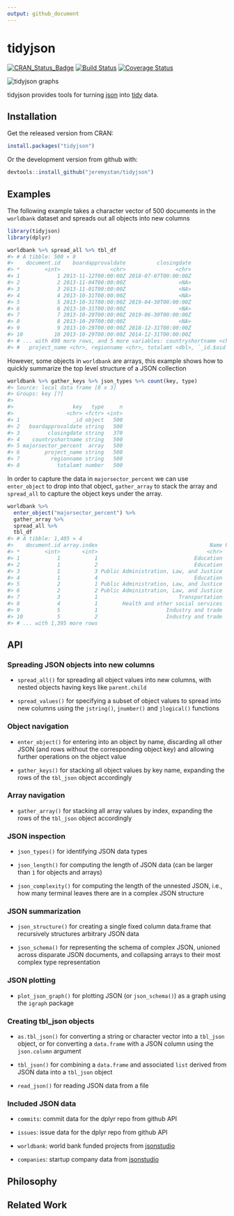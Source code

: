 ```yaml
---
output: github_document
---
```


<!-- README.md is generated from README.Rmd. Please edit that file -->



# tidyjson

[![CRAN_Status_Badge](http://www.r-pkg.org/badges/version/tidyjson)](http://cran.r-project.org/package=tidyjson)
[![Build Status](https://travis-ci.org/jeremystan/tidyjson.svg?branch=master)](https://travis-ci.org/jeremystan/tidyjson)
[![Coverage Status](https://img.shields.io/codecov/c/github/jeremystan/tidyjson/master.svg)](https://codecov.io/github/jeremystan/tidyjson?branch=master)

![tidyjson graphs](https://cloud.githubusercontent.com/assets/2284427/18217882/1b3b2db4-7114-11e6-8ba3-07938f1db9af.png)

tidyjson provides tools for turning [json](http://www.json.org/) into [tidy](https://cran.r-project.org/web/packages/tidyr/vignettes/tidy-data.html)
data.

## Installation

Get the released version from CRAN:

```R
install.packages("tidyjson")
```

Or the development version from github with:

```R
devtools::install_github("jeremystan/tidyjson")
```

## Examples

The following example takes a character vector of 
500 
documents in the `worldbank` dataset and spreads out all objects into new 
columns


```r
library(tidyjson)
library(dplyr)

worldbank %>% spread_all %>% tbl_df
#> # A tibble: 500 × 8
#>    document.id    boardapprovaldate          closingdate
#> *        <int>                <chr>                <chr>
#> 1            1 2013-11-12T00:00:00Z 2018-07-07T00:00:00Z
#> 2            2 2013-11-04T00:00:00Z                 <NA>
#> 3            3 2013-11-01T00:00:00Z                 <NA>
#> 4            4 2013-10-31T00:00:00Z                 <NA>
#> 5            5 2013-10-31T00:00:00Z 2019-04-30T00:00:00Z
#> 6            6 2013-10-31T00:00:00Z                 <NA>
#> 7            7 2013-10-29T00:00:00Z 2019-06-30T00:00:00Z
#> 8            8 2013-10-29T00:00:00Z                 <NA>
#> 9            9 2013-10-29T00:00:00Z 2018-12-31T00:00:00Z
#> 10          10 2013-10-29T00:00:00Z 2014-12-31T00:00:00Z
#> # ... with 490 more rows, and 5 more variables: countryshortname <chr>,
#> #   project_name <chr>, regionname <chr>, totalamt <dbl>, `_id.$oid` <chr>
```

However, some objects in `worldbank` are arrays, this example shows how
to quickly summarize the top level structure of a JSON collection


```r
worldbank %>% gather_keys %>% json_types %>% count(key, type)
#> Source: local data frame [8 x 3]
#> Groups: key [?]
#> 
#>                   key   type     n
#>                 <chr> <fctr> <int>
#> 1                 _id object   500
#> 2   boardapprovaldate string   500
#> 3         closingdate string   370
#> 4    countryshortname string   500
#> 5 majorsector_percent  array   500
#> 6        project_name string   500
#> 7          regionname string   500
#> 8            totalamt number   500
```

In order to capture the data in `majorsector_percent` we can use `enter_object` 
to drop into that object, `gather_array` to stack the array and `spread_all`
to capture the object keys under the array.


```r
worldbank %>%
  enter_object("majorsector_percent") %>%
  gather_array %>%
  spread_all %>%
  tbl_df
#> # A tibble: 1,405 × 4
#>    document.id array.index                                    Name Percent
#> *        <int>       <int>                                   <chr>   <dbl>
#> 1            1           1                               Education      46
#> 2            1           2                               Education      26
#> 3            1           3 Public Administration, Law, and Justice      16
#> 4            1           4                               Education      12
#> 5            2           1 Public Administration, Law, and Justice      70
#> 6            2           2 Public Administration, Law, and Justice      30
#> 7            3           1                          Transportation     100
#> 8            4           1        Health and other social services     100
#> 9            5           1                      Industry and trade      50
#> 10           5           2                      Industry and trade      40
#> # ... with 1,395 more rows
```

## API

### Spreading JSON objects into new columns

* `spread_all()` for spreading all object values into new columns, with nested
objects having keys like `parent.child`

* `spread_values()` for specifying a subset of object values to spread into
new columns using the `jstring()`, `jnumber()` and `jlogical()` functions

### Object navigation

* `enter_object()` for entering into an object by name, discarding all other
JSON (and rows without the corresponding object key) and allowing further 
operations on the object value

* `gather_keys()` for stacking all object values by key name, expanding the
rows of the `tbl_json` object accordingly

### Array navigation

* `gather_array()` for stacking all array values by index, expanding the
rows of the `tbl_json` object accordingly

### JSON inspection

* `json_types()` for identifying JSON data types

* `json_length()` for computing the length of JSON data (can be larger than
`1` for objects and arrays)

* `json_complexity()` for computing the length of the unnested JSON, i.e.,
how many terminal leaves there are in a complex JSON structure

### JSON summarization

* `json_structure()` for creating a single fixed column data.frame that 
recursively structures arbitrary JSON data

* `json_schema()` for representing the schema of complex JSON, unioned across
disparate JSON documents, and collapsing arrays to their most complex type
representation

### JSON plotting

* `plot_json_graph()` for plotting JSON (or `json_schema()`) as a graph using
the `igraph` package

### Creating tbl_json objects

* `as.tbl_json()` for converting a string or character vector into a `tbl_json`
object, or for converting a `data.frame` with a JSON column using the
`json.column` argument

* `tbl_json()` for combining a `data.frame` and associated `list` derived
from JSON data into a `tbl_json` object

* `read_json()` for reading JSON data from a file

### Included JSON data

* `commits`: commit data for the dplyr repo from github API

* `issues`: issue data for the dplyr repo from github API

* `worldbank`: world bank funded projects from 
[jsonstudio](http://jsonstudio.com/resources/)

* `companies`: startup company data from 
[jsonstudio](http://jsonstudio.com/resources/)

## Philosophy

## Related Work

